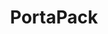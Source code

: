 ---
title: PortaPack
description: 📦 Bundle and minify HTML and all its dependencies into a single portable file.
layout: home
hero:
  name: PortaPack
  text: Bundle any HTML or site into one optimized file.
  tagline: Recursively crawl, embed, and minify all scripts, styles, and images into a single portable .html.
  image:
    src: /portapack-transparent.png
    alt: PortaPack Logo
  actions:
    - theme: brand
      text: Get Started
      link: /getting-started
    - theme: alt
      text: GitHub
      link: https://github.com/manicinc/portapack
features:
  - icon: 🧳
    title: Single-File Output
    details: Everything packed — HTML, CSS, JS, fonts, images — into one fully portable file.
  - icon: 🚀
    title: CLI + Node API
    details: Use it as a CLI or integrate with Node.js scripts and build tools.
  - icon: 🌐
    title: Recursively Crawl Pages
    details: Follow internal links, crawl sites, and bundle multiple pages with templates.
  - icon: 🧼
    title: Minify Everything
    details: Minify HTML, CSS, and JS with fine-grained control over what gets compressed.
  - icon: 🧠
    title: Smart Defaults
    details: Sensible output paths, base URLs, and intelligent embedding for fast builds.
  - icon: 🤝
    title: Open Source & Developer Friendly
    details: MIT licensed, tested, documented, and easy to contribute to.

footer: Built by [Manic.agency](https://manic.agency) — Open Source & Empowering Designers and Developers
---
